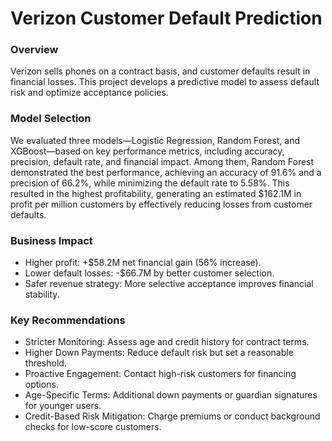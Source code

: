 # Verizon Customer Default Prediction

### Overview
Verizon sells phones on a contract basis, and customer defaults result in financial losses. This project develops a predictive model to assess default risk and optimize acceptance policies.

### Model Selection
We evaluated three models—Logistic Regression, Random Forest, and XGBoost—based on key performance metrics, including accuracy, precision, default rate, and financial impact. 
Among them, Random Forest demonstrated the best performance, achieving an accuracy of 91.6% and a precision of 66.2%, while minimizing the default rate to 5.58%. 
This resulted in the highest profitability, generating an estimated $162.1M in profit per million customers by effectively reducing losses from customer defaults.

### Business Impact
- Higher profit: +$58.2M net financial gain (56% increase).
- Lower default losses: -$66.7M by better customer selection.
- Safer revenue strategy: More selective acceptance improves financial stability.

### Key Recommendations
- Stricter Monitoring: Assess age and credit history for contract terms.
- Higher Down Payments: Reduce default risk but set a reasonable threshold.
- Proactive Engagement: Contact high-risk customers for financing options.
- Age-Specific Terms: Additional down payments or guardian signatures for younger users.
- Credit-Based Risk Mitigation: Charge premiums or conduct background checks for low-score customers.
